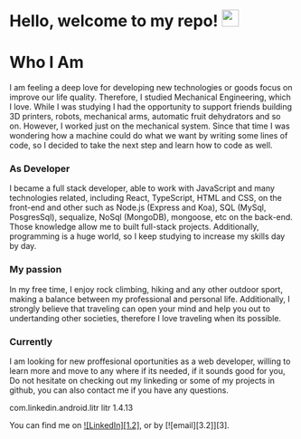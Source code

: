 # Hello, welcome to my repo! <img src="https://raw.githubusercontent.com/MartinHeinz/MartinHeinz/master/wave.gif" width="30px">

# Who I Am


I am feeling a deep love for developing new technologies or goods focus on improve our life quality. Therefore,  I studied Mechanical Engineering, which I love. While I was studying I had the opportunity to support friends building 3D printers,   robots, mechanical arms, automatic fruit dehydrators and so on. However, I worked just on the mechanical system. Since that time I was wondering how a machine could do what we want by writing some lines of code, so I decided to take the next step and learn how to code as well.

### As Developer 
I became a full stack developer,  able to work with JavaScript and many technologies related, including React, TypeScript,  HTML and CSS, on the front-end and other such as Node.js (Express and Koa), SQL (MySql, PosgresSql), sequalize, NoSql (MongoDB), mongoose, etc on the back-end. Those knowledge allow me to built full-stack projects. Additionally, programming is a huge world, so I keep studying to increase my skills day by day.

### My passion
In my free time, I enjoy rock climbing, hiking and any other outdoor sport, making a balance between my professional and personal life. Additionally, I strongly believe that traveling can open your mind and help you out to undertanding other societies, therefore I love traveling when its possible.


### Currently
I am looking for new proffesional oportunities as a web developer, willing to learn more and move to any where if its needed, if it sounds good for you, Do not hesitate on checking out my linkeding or some of my projects in github, you can also contact me if you have any questions.

<dependency>
  <groupId>com.linkedin.android.litr</groupId>
  <artifactId>litr</artifactId>
  <version>1.4.13</version>
</dependency>

You can find me on [![LinkedIn][1.2]][1], or by [![email][3.2]][3].

<!-- Links to your social media accounts -->

[1]: www.linkedin.com/in/Jose-Lamas
[2]: jllt1992@gmail.com 

